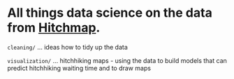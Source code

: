 # All things data science on the data from [Hitchmap](https://hitchmap.com).

`cleaning/` ... ideas how to tidy up the data

`visualization/` ... hitchhiking maps - using the data to build models that can predict hitchhiking waiting time and to draw maps
